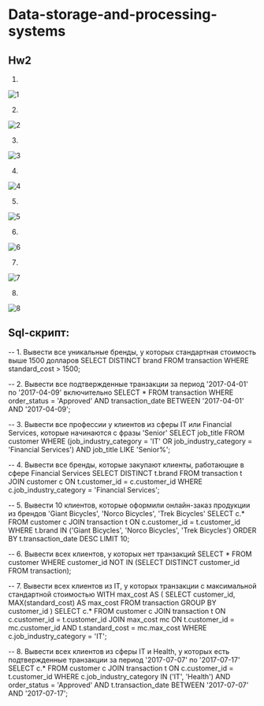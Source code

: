 # Data-storage-and-processing-systems
## Hw2
1.
 ![1](https://github.com/ugodina-elizaveta/Data-storage-and-processing-systems/assets/108820578/1f359071-438d-4377-b25f-9040486c6e36)

2.
 ![2](https://github.com/ugodina-elizaveta/Data-storage-and-processing-systems/assets/108820578/e04e02f5-5236-48ad-ae06-1ca244a0fd9b)

3.
 ![3](https://github.com/ugodina-elizaveta/Data-storage-and-processing-systems/assets/108820578/38736624-7f21-43c5-95fb-59e3296cd09d)

4.
 ![4](https://github.com/ugodina-elizaveta/Data-storage-and-processing-systems/assets/108820578/d6b544b6-4794-4803-b60a-add3f6149e8d)

5.
 ![5](https://github.com/ugodina-elizaveta/Data-storage-and-processing-systems/assets/108820578/7c07d7f6-c746-4833-a651-d069ed3b56c7)

6.
 ![6](https://github.com/ugodina-elizaveta/Data-storage-and-processing-systems/assets/108820578/f3410298-7a57-4dca-8f05-de98bd402723)

7.
 ![7](https://github.com/ugodina-elizaveta/Data-storage-and-processing-systems/assets/108820578/495111a4-6100-46c3-bdc9-6e3d6637ead3)

8.
 ![8](https://github.com/ugodina-elizaveta/Data-storage-and-processing-systems/assets/108820578/8ff0fbac-b5f9-47c1-9079-38a6b3aa2d24)



## Sql-скрипт:
-- 1. Вывести все уникальные бренды, у которых стандартная стоимость выше 1500 долларов
SELECT DISTINCT brand
FROM transaction
WHERE standard_cost > 1500;

-- 2. Вывести все подтвержденные транзакции за период '2017-04-01' по '2017-04-09' включительно
SELECT *
FROM transaction
WHERE order_status = 'Approved'
AND transaction_date BETWEEN '2017-04-01' AND '2017-04-09';

-- 3. Вывести все профессии у клиентов из сферы IT или Financial Services, которые начинаются с фразы 'Senior'
SELECT job_title
FROM customer
WHERE (job_industry_category = 'IT' OR job_industry_category = 'Financial Services')
AND job_title LIKE 'Senior%';

-- 4. Вывести все бренды, которые закупают клиенты, работающие в сфере Financial Services
SELECT DISTINCT t.brand
FROM transaction t
JOIN customer c ON t.customer_id = c.customer_id
WHERE c.job_industry_category = 'Financial Services';

-- 5. Вывести 10 клиентов, которые оформили онлайн-заказ продукции из брендов 'Giant Bicycles', 'Norco Bicycles', 'Trek Bicycles'
SELECT c.*
FROM customer c
JOIN transaction t ON c.customer_id = t.customer_id
WHERE t.brand IN ('Giant Bicycles', 'Norco Bicycles', 'Trek Bicycles')
ORDER BY t.transaction_date DESC
LIMIT 10;

-- 6. Вывести всех клиентов, у которых нет транзакций
SELECT *
FROM customer
WHERE customer_id NOT IN (SELECT DISTINCT customer_id FROM transaction);

-- 7. Вывести всех клиентов из IT, у которых транзакции с максимальной стандартной стоимостью
WITH max_cost AS (
    SELECT customer_id, MAX(standard_cost) AS max_cost
    FROM transaction
    GROUP BY customer_id
)
SELECT c.*
FROM customer c
JOIN transaction t ON c.customer_id = t.customer_id
JOIN max_cost mc ON t.customer_id = mc.customer_id AND t.standard_cost = mc.max_cost
WHERE c.job_industry_category = 'IT';

-- 8. Вывести всех клиентов из сферы IT и Health, у которых есть подтвержденные транзакции за период '2017-07-07' по '2017-07-17'
SELECT c.*
FROM customer c
JOIN transaction t ON c.customer_id = t.customer_id
WHERE c.job_industry_category IN ('IT', 'Health')
AND order_status = 'Approved'
AND t.transaction_date BETWEEN '2017-07-07' AND '2017-07-17';

